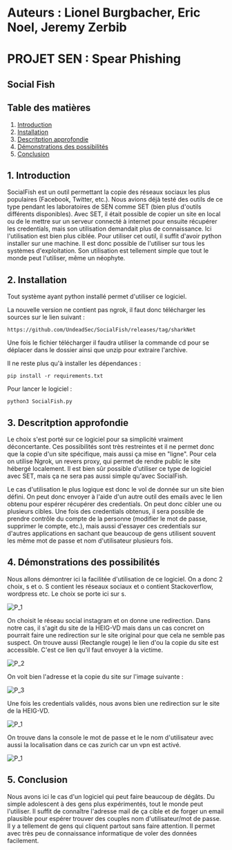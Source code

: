 # Auteurs : Lionel Burgbacher, Eric Noel, Jeremy Zerbib

# PROJET SEN : Spear Phishing

## Social Fish

## Table des matières 

1. [ Introduction ](#intro)
2. [ Installation ](#install)
3. [ Descritption approfondie](#desc)
4. [ Démonstrations des possibilités ](#demo)
5. [ Conclusion ](#conc)

<a name="intro"></a>

## 1. Introduction

SocialFish est un outil permettant la copie des réseaux sociaux les plus populaires (Facebook, Twitter, etc.). Nous avions déjà testé des outils de ce type pendant les laboratoires de SEN comme SET (bien plus d'outils différents disponibles). Avec SET, il était possible de copier un site en local ou de le mettre sur un serveur connecté à internet pour ensuite récupérer les credentials, mais son utilisation demandait plus de connaissance. Ici l'utilisation est bien plus ciblée. Pour utiliser cet outil, il suffit d'avoir python installer sur une machine. Il est donc possible de l'utiliser sur tous les systèmes d'exploitation. Son utilisation est tellement simple que tout le monde peut l'utiliser, même un néophyte. 

<a name="install"></a>

## 2. Installation

Tout système ayant python installé permet d'utiliser ce logiciel. 

La nouvelle version ne contient pas ngrok, il faut donc télécharger les sources sur le lien suivant : 

```https://github.com/UndeadSec/SocialFish/releases/tag/sharkNet```

Une fois le fichier télécharger il faudra utiliser la commande cd pour se déplacer dans le dossier ainsi que unzip pour extraire l'archive. 

Il ne reste plus qu'à installer les dépendances : 

```pip install -r requirements.txt```

Pour lancer le logiciel : 

```python3 SocialFish.py```

<a name="desc"></a>

## 3. Descritption approfondie

Le choix s'est porté sur ce logiciel pour sa simplicité vraiment déconcertante. Ces possibilités sont très restreintes et il ne permet donc que la copie d'un site spécifique, mais aussi ça mise en "ligne". Pour cela on utilise Ngrok, un revers proxy, qui permet de rendre public le site hébergé localement. Il est bien sûr possible d'utiliser ce type de logiciel avec SET, mais ça ne sera pas aussi simple qu'avec SocialFish.

Le cas d'utilisation le plus logique est donc le vol de donnée sur un site bien défini. On peut donc envoyer à l'aide d'un autre outil des emails avec le lien obtenu pour espérer récupérer des credentials. On peut donc cibler une ou plusieurs cibles. Une fois des credentials obtenus, il sera possible de prendre contrôle du compte de la personne (modifier le mot de passe, supprimer le compte, etc.), mais aussi d'essayer ces credentials sur d'autres applications en sachant que beaucoup de gens utilisent souvent les même mot de passe et nom d'utilisateur plusieurs fois. 

<a name="demo"></a>

## 4. Démonstrations des possibilités

Nous allons démontrer ici la facilitée d'utilisation de ce logiciel. On a donc 2 choix, s et o. S contient les réseaux sociaux et o contient Stackoverflow, wordpress etc. Le choix se porte ici sur s. 

![P_1](assets/1_SF.png)

On choisit le réseau social instagram et on donne une redirection. Dans notre cas, il s'agit du site de la HEIG-VD mais dans un cas concret on pourrait faire une redirection sur le site original pour que cela ne semble pas suspect. On trouve aussi (Rectangle rouge)  le lien d'ou la copie du site est accessible. C'est ce lien qu'il faut envoyer à la victime. 

![P_2](assets/2_SF.png)

On voit bien l'adresse et  la copie du site sur l'image suivante : 

![P_3](assets/3_SF.png)

Une fois les credentials validés, nous avons bien une redirection sur le site de la HEIG-VD.

![P_1](assets/4_SF.png)

On trouve dans la console le mot de passe et le le nom d'utilisateur avec aussi la localisation dans ce cas zurich car un vpn est activé. 

![P_1](assets/5_SF.png)

<a name="conc"></a>

## 5. Conclusion

Nous avons ici le cas d'un logiciel qui peut faire beaucoup de dégâts. Du simple adolescent à des gens plus expérimentés, tout le monde peut l'utiliser.  Il suffit de connaître l'adresse mail de ça cible et de forger un email plausible pour espérer trouver des couples nom d'utilisateur/mot de passe. Il y a tellement de gens qui cliquent partout sans faire attention. Il permet avec très peu de connaissance informatique de voler des données facilement.